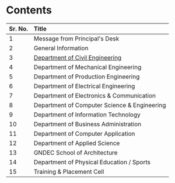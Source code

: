 
# Contents

| Sr. No. | Title                                        |
|:--------|:---------------------------------------------|
| 1       | Message from Principal's Desk                |
| 2       | General Information                          |
| 3       | [Department of Civil Engineering](https://github.com/yuvrajsingh2304/NL/blob/main/Content/CE/CE.md)  |
| 4       | Department of Mechanical Engineering         |
| 5       | Department of Production Engineering         |
| 6       | Department of Electrical Engineering         |
| 7       | Department of Electronics & Communication    |
| 8       | Department of Computer Science & Engineering |
| 9       | Department of Information Technology         |
| 10      | Department of Business Administration        |
| 11      | Department of Computer Application           |
| 12      | Department of Applied Science                |
| 13      | GNDEC School of Architecture                 |
| 14      | Department of Physical Education / Sports    |
| 15      | Training & Placement Cell                    |
